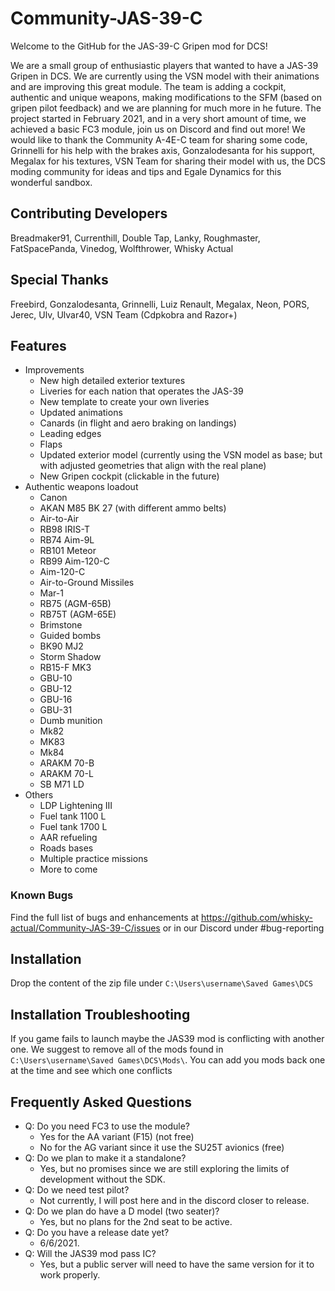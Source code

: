 # Community-JAS-39-C
Welcome to the GitHub for the JAS-39-C Gripen mod for DCS!

We are a small group of enthusiastic players that wanted to have a JAS-39 Gripen in DCS. We are currently using the VSN model with their animations and are improving this great module. The team is adding a cockpit, authentic and unique weapons, making modifications to the SFM (based on gripen pilot feedback) and we are planning for much more in he future. The project started in February 2021, and in a very short amount of time, we achieved a basic FC3 module, join us on Discord and find out more! We would like to thank the Community A-4E-C team for sharing some code, Grinnelli for his help with the brakes axis, Gonzalodesanta for his support, Megalax for his textures, VSN Team for sharing their model with us, the DCS moding community for ideas and tips and Egale Dynamics for this wonderful sandbox. 

## Contributing Developers

Breadmaker91, Currenthill, Double Tap, Lanky, Roughmaster, FatSpacePanda, Vinedog, Wolfthrower, Whisky Actual

## Special Thanks

Freebird, Gonzalodesanta, Grinnelli, Luiz Renault, Megalax, Neon, PORS, Jerec, Ulv, Ulvar40, VSN Team (Cdpkobra and Razor+)

## Features
- Improvements
  - New high detailed exterior textures
  - Liveries for each nation that operates the JAS-39
  - New template to create your own liveries
  - Updated animations
  - Canards (in flight and aero braking on landings)
  - Leading edges
  - Flaps
  - Updated exterior model (currently using the VSN model as base; but with adjusted geometries that align with the real plane)
  - New Gripen cockpit (clickable in the future)
- Authentic weapons loadout 
  - Canon
  - AKAN M85 BK 27 (with different ammo belts)
   - Air-to-Air
    - RB98 IRIS-T
    - RB74 Aim-9L
    - RB101 Meteor
    - RB99 Aim-120-C
    - Aim-120-C
    - Air-to-Ground Missiles
    - Mar-1
    - RB75 (AGM-65B)
    - RB75T (AGM-65E)
    - Brimstone
   - Guided bombs
    - BK90 MJ2
    - Storm Shadow
    - RB15-F MK3
    - GBU-10
    - GBU-12
    - GBU-16
    - GBU-31
   - Dumb munition
    - Mk82
    - MK83
    - Mk84
    - ARAKM 70-B
    - ARAKM 70-L
    - SB M71 LD
- Others
  - LDP Lightening III
  - Fuel tank 1100 L
  - Fuel tank 1700 L
  - AAR refueling
  - Roads bases
  - Multiple practice missions
  - More to come

### Known Bugs

Find the full list of bugs and enhancements at https://github.com/whisky-actual/Community-JAS-39-C/issues or in our Discord under #bug-reporting

## Installation

Drop the content of the zip file under `C:\Users\username\Saved Games\DCS`

## Installation Troubleshooting

If you game fails to launch maybe the JAS39 mod is conflicting with another one. We suggest to remove all of the mods found in `C:\Users\username\Saved Games\DCS\Mods\`. You can add you mods back one at the time and see which one conflicts

## Frequently Asked Questions
- Q: Do you need FC3 to use the module?
  - Yes for the AA variant (F15) (not free)
  - No for the AG variant since it use the SU25T avionics (free)
- Q: Do we plan to make it a standalone?
  - Yes, but no promises since we are still exploring the limits of development without the SDK.
- Q: Do we need test pilot?
  - Not currently, I will post here and in the discord closer to release.
- Q: Do we plan do have a D model (two seater)?
  - Yes, but no plans for the 2nd seat to be active.
- Q: Do you have a release date yet?
  - 6/6/2021.
- Q: Will the JAS39 mod pass IC?
  - Yes, but a public server will need to have the same version for it to work properly.
